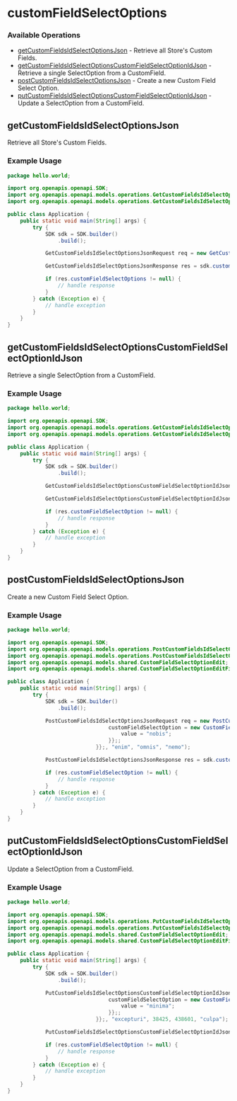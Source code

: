 # customFieldSelectOptions

### Available Operations

* [getCustomFieldsIdSelectOptionsJson](#getcustomfieldsidselectoptionsjson) - Retrieve all Store's Custom Fields.
* [getCustomFieldsIdSelectOptionsCustomFieldSelectOptionIdJson](#getcustomfieldsidselectoptionscustomfieldselectoptionidjson) - Retrieve a single SelectOption from a CustomField.
* [postCustomFieldsIdSelectOptionsJson](#postcustomfieldsidselectoptionsjson) - Create a new Custom Field Select Option.
* [putCustomFieldsIdSelectOptionsCustomFieldSelectOptionIdJson](#putcustomfieldsidselectoptionscustomfieldselectoptionidjson) - Update a SelectOption from a CustomField.

## getCustomFieldsIdSelectOptionsJson

Retrieve all Store's Custom Fields.

### Example Usage

```java
package hello.world;

import org.openapis.openapi.SDK;
import org.openapis.openapi.models.operations.GetCustomFieldsIdSelectOptionsJsonRequest;
import org.openapis.openapi.models.operations.GetCustomFieldsIdSelectOptionsJsonResponse;

public class Application {
    public static void main(String[] args) {
        try {
            SDK sdk = SDK.builder()
                .build();

            GetCustomFieldsIdSelectOptionsJsonRequest req = new GetCustomFieldsIdSelectOptionsJsonRequest("est", 653140, "laborum");            

            GetCustomFieldsIdSelectOptionsJsonResponse res = sdk.customFieldSelectOptions.getCustomFieldsIdSelectOptionsJson(req);

            if (res.customFieldSelectOptions != null) {
                // handle response
            }
        } catch (Exception e) {
            // handle exception
        }
    }
}
```

## getCustomFieldsIdSelectOptionsCustomFieldSelectOptionIdJson

Retrieve a single SelectOption from a CustomField.

### Example Usage

```java
package hello.world;

import org.openapis.openapi.SDK;
import org.openapis.openapi.models.operations.GetCustomFieldsIdSelectOptionsCustomFieldSelectOptionIdJsonRequest;
import org.openapis.openapi.models.operations.GetCustomFieldsIdSelectOptionsCustomFieldSelectOptionIdJsonResponse;

public class Application {
    public static void main(String[] args) {
        try {
            SDK sdk = SDK.builder()
                .build();

            GetCustomFieldsIdSelectOptionsCustomFieldSelectOptionIdJsonRequest req = new GetCustomFieldsIdSelectOptionsCustomFieldSelectOptionIdJsonRequest("dolores", 210382, 358152, "explicabo");            

            GetCustomFieldsIdSelectOptionsCustomFieldSelectOptionIdJsonResponse res = sdk.customFieldSelectOptions.getCustomFieldsIdSelectOptionsCustomFieldSelectOptionIdJson(req);

            if (res.customFieldSelectOption != null) {
                // handle response
            }
        } catch (Exception e) {
            // handle exception
        }
    }
}
```

## postCustomFieldsIdSelectOptionsJson

Create a new Custom Field Select Option.

### Example Usage

```java
package hello.world;

import org.openapis.openapi.SDK;
import org.openapis.openapi.models.operations.PostCustomFieldsIdSelectOptionsJsonRequest;
import org.openapis.openapi.models.operations.PostCustomFieldsIdSelectOptionsJsonResponse;
import org.openapis.openapi.models.shared.CustomFieldSelectOptionEdit;
import org.openapis.openapi.models.shared.CustomFieldSelectOptionEditFields;

public class Application {
    public static void main(String[] args) {
        try {
            SDK sdk = SDK.builder()
                .build();

            PostCustomFieldsIdSelectOptionsJsonRequest req = new PostCustomFieldsIdSelectOptionsJsonRequest(                new CustomFieldSelectOptionEdit() {{
                                customFieldSelectOption = new CustomFieldSelectOptionEditFields() {{
                                    value = "nobis";
                                }};;
                            }};, "enim", "omnis", "nemo");            

            PostCustomFieldsIdSelectOptionsJsonResponse res = sdk.customFieldSelectOptions.postCustomFieldsIdSelectOptionsJson(req);

            if (res.customFieldSelectOption != null) {
                // handle response
            }
        } catch (Exception e) {
            // handle exception
        }
    }
}
```

## putCustomFieldsIdSelectOptionsCustomFieldSelectOptionIdJson

Update a SelectOption from a CustomField.

### Example Usage

```java
package hello.world;

import org.openapis.openapi.SDK;
import org.openapis.openapi.models.operations.PutCustomFieldsIdSelectOptionsCustomFieldSelectOptionIdJsonRequest;
import org.openapis.openapi.models.operations.PutCustomFieldsIdSelectOptionsCustomFieldSelectOptionIdJsonResponse;
import org.openapis.openapi.models.shared.CustomFieldSelectOptionEdit;
import org.openapis.openapi.models.shared.CustomFieldSelectOptionEditFields;

public class Application {
    public static void main(String[] args) {
        try {
            SDK sdk = SDK.builder()
                .build();

            PutCustomFieldsIdSelectOptionsCustomFieldSelectOptionIdJsonRequest req = new PutCustomFieldsIdSelectOptionsCustomFieldSelectOptionIdJsonRequest(                new CustomFieldSelectOptionEdit() {{
                                customFieldSelectOption = new CustomFieldSelectOptionEditFields() {{
                                    value = "minima";
                                }};;
                            }};, "excepturi", 38425, 438601, "culpa");            

            PutCustomFieldsIdSelectOptionsCustomFieldSelectOptionIdJsonResponse res = sdk.customFieldSelectOptions.putCustomFieldsIdSelectOptionsCustomFieldSelectOptionIdJson(req);

            if (res.customFieldSelectOption != null) {
                // handle response
            }
        } catch (Exception e) {
            // handle exception
        }
    }
}
```

